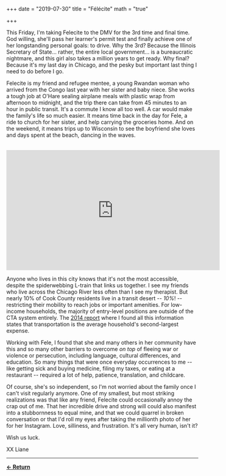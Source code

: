 +++
date = "2019-07-30"
title = "Félécite"
math = "true"

+++

This Friday, I'm taking Felecite to the DMV for the 3rd time and final time. God willing, she'll pass her learner's permit test and finally achieve one of her longstanding personal goals: to drive. Why the 3rd? Because the Illinois Secretary of State... rather, the entire local government... is a bureaucratic nightmare, and this girl also takes a million years to get ready. Why final? Because it's my last day in Chicago, and the pesky but important last thing I need to do before I go.

Felecite is my friend and refugee mentee, a young Rwandan woman who arrived from the Congo last year with her sister and baby niece. She works a tough job at O'Hare sealing airplane meals with plastic wrap from afternoon to midnight, and the trip there can take from 45 minutes to an hour in public transit. It's a commute I know all too well. A car would make the family's life so much easier. It means time back in the day for Fele, a ride to church for her sister, and help carrying the groceries home. And on the weekend, it means trips up to Wisconsin to see the boyfriend she loves and days spent at the beach, dancing in the waves.

<br>
<iframe width="560" height="315" src="https://www.youtube.com/embed/d9Rcl2duIfg" frameborder="0" allow="accelerometer; autoplay; encrypted-media; gyroscope; picture-in-picture" allowfullscreen></iframe>
<br>

Anyone who lives in this city knows that it's not the most accessible, despite the spiderwebbing L-train that links us together. I see my friends who live across the Chicago River less often than I see my therapist. But nearly 10% of Cook County residents live in a transit desert -- _10%_! -- restricting their mobility to reach jobs or important amenities. For low-income households, the majority of entry-level positions are outside of the CTA system entirely. The [2014 report](https://www.cnt.org/sites/default/files/publications/CNT_TransitDesertsCookCounty_0.pdf) where I found all this information states that transportation is the average household's second-largest expense.

Working with Fele, I found that she and many others in her community have this and so many other barriers to overcome _on top_ of fleeing war or violence or persecution, including language, cultural differences, and education. So many things that were once everyday occurrences to me -- like getting sick and buying medicine, filing my taxes, or eating at a restaurant -- required a lot of help, patience, translation, and childcare.

Of course, she's so independent, so I'm not worried about the family once I can't visit regularly anymore. One of my smallest, but most striking realizations was that like any friend, Felecite could occasionally annoy the crap out of me. That her incredible drive and strong will could also manifest into a stubbornness to equal mine, and that we could quarrel in broken conversation or that I'd roll my eyes after taking the millionth photo of her for her Instagram. Love, silliness, and frustration. It's all very human, isn't it?


Wish us luck.

XX
Liane

-----

[__← Return__](/posts)